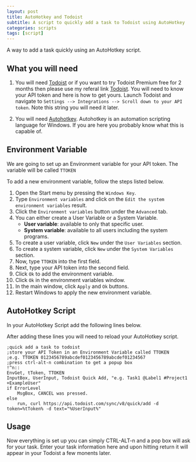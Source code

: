 ```yaml
---
layout: post
title: AutoHotkey and Todoist
subtitle: A script to quickly add a task to Todoist using AutoHotkey
categories: scripts
tags: [script]
---
```


A way to add a task quickly using an AutoHotkey script.

## What you will need

1. You will need [Todoist](https://todoist.com) or if you want to try Todoist Premium free for 2 months then please use my referal link [Todoist](https://todoist.com/r/darren_baker_njsbhh). You will need to know your API token and here is how to get yours. Launch Todoist and navigate to ```Settings --> Integrations --> Scroll down to your API token```. Note this string you will need it later.

2. You will need [Autohotkey](https://www.autohotkey.com). Autohotkey is an automation scripting language for Windows. If you are here you probably know what this is capable of.

## Environment Variable

We are going to set up an Environment variable for your API token. The variable will be called ```TTOKEN```

To add a new environment variable, follow the steps listed below.

1. Open the Start menu by pressing the ```Windows Key```.
2. Type ```Environment variables``` and click on the ```Edit the system environment variables``` result.
3. Click the ```Environment variables``` button under the ```Advanced``` tab.
4. You can either create a User Variable or a System Variable.
   - **User variable**: available to only that specific user.
   - **System variable**: available to all users including the system programs.
5. To create a user variable, click ```New``` under the ```User Variables``` section.
6. To create a system variable, click ```New``` under the ```System Variables``` section.
7. Now, type ```TTOKEN``` into the first field.
8. Next, type your API token into the second field.
9. Click ```Ok``` to add the environment variable.
10. Click ```Ok``` in the environment variables window.
11. In the main window, click ```Apply``` and ```Ok``` buttons.
12. Restart Windows to apply the new environment variable.

## AutoHotkey Script

In your AutoHotkey Script add the following lines below.

After adding these lines you will need to reload your AutoHotkey script.

``` ahk
;quick add a task to todoist
;store your API Token in an Environment Variable called TTOKEN
;e.g. TTOKEN 0123456789abcdef0123456789abcdef01234567
;press ctrl-alt-n combination to get a popup box
!^n::
EnvGet, tToken, TTOKEN
InputBox, UserInput, Todoist Quick Add, "e.g. Task1 @Label1 #Project1 +ExampleUser"
if ErrorLevel
    MsgBox, CANCEL was pressed.
else
    run, curl https://api.todoist.com/sync/v8/quick/add -d token=%tToken% -d text="%UserInput%"
```

## Usage

Now everything is set up you can simply CTRL-ALT-n and a pop box will ask for your task. Enter your task information here and upon hitting return it will appear in your Todoist a few monents later.
